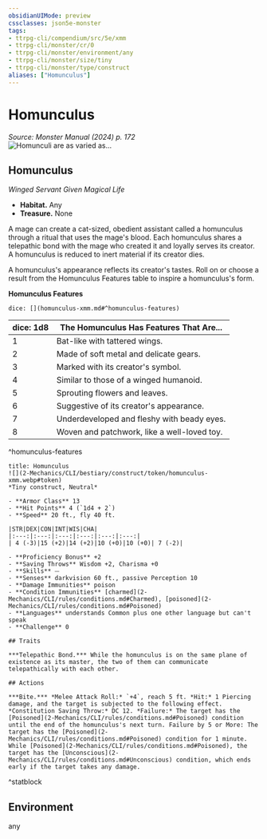 ```yaml
---
obsidianUIMode: preview
cssclasses: json5e-monster
tags:
- ttrpg-cli/compendium/src/5e/xmm
- ttrpg-cli/monster/cr/0
- ttrpg-cli/monster/environment/any
- ttrpg-cli/monster/size/tiny
- ttrpg-cli/monster/type/construct
aliases: ["Homunculus"]
---
```

# Homunculus
*Source: Monster Manual (2024) p. 172*  
![Homunculi are as varied as...](2-Mechanics/CLI/bestiary/construct/img/homunculus.webp#right "Homunculi are as varied as the magic-users who create them")

## Homunculus

*Winged Servant Given Magical Life*

- **Habitat.** Any  
- **Treasure.** None  

A mage can create a cat-sized, obedient assistant called a homunculus through a ritual that uses the mage's blood. Each homunculus shares a telepathic bond with the mage who created it and loyally serves its creator. A homunculus is reduced to inert material if its creator dies.

A homunculus's appearance reflects its creator's tastes. Roll on or choose a result from the Homunculus Features table to inspire a homunculus's form.

**Homunculus Features**

`dice: [](homunculus-xmm.md#^homunculus-features)`

| dice: 1d8 | The Homunculus Has Features That Are... |
|-----------|-----------------------------------------|
| 1 | Bat-like with tattered wings. |
| 2 | Made of soft metal and delicate gears. |
| 3 | Marked with its creator's symbol. |
| 4 | Similar to those of a winged humanoid. |
| 5 | Sprouting flowers and leaves. |
| 6 | Suggestive of its creator's appearance. |
| 7 | Underdeveloped and fleshy with beady eyes. |
| 8 | Woven and patchwork, like a well-loved toy. |
^homunculus-features

```ad-statblock
title: Homunculus
![](2-Mechanics/CLI/bestiary/construct/token/homunculus-xmm.webp#token)
*Tiny construct, Neutral*

- **Armor Class** 13 
- **Hit Points** 4 (`1d4 + 2`) 
- **Speed** 20 ft., fly 40 ft.

|STR|DEX|CON|INT|WIS|CHA|
|:---:|:---:|:---:|:---:|:---:|:---:|
| 4 (-3)|15 (+2)|14 (+2)|10 (+0)|10 (+0)| 7 (-2)|

- **Proficiency Bonus** +2
- **Saving Throws** Wisdom +2, Charisma +0
- **Skills** ⏤
- **Senses** darkvision 60 ft., passive Perception 10
- **Damage Immunities** poison
- **Condition Immunities** [charmed](2-Mechanics/CLI/rules/conditions.md#Charmed), [poisoned](2-Mechanics/CLI/rules/conditions.md#Poisoned)
- **Languages** understands Common plus one other language but can't speak
- **Challenge** 0

## Traits

***Telepathic Bond.*** While the homunculus is on the same plane of existence as its master, the two of them can communicate telepathically with each other.

## Actions

***Bite.*** *Melee Attack Roll:* `+4`, reach 5 ft. *Hit:* 1 Piercing damage, and the target is subjected to the following effect. *Constitution Saving Throw:* DC 12. *Failure:* The target has the [Poisoned](2-Mechanics/CLI/rules/conditions.md#Poisoned) condition until the end of the homunculus's next turn. Failure by 5 or More: The target has the [Poisoned](2-Mechanics/CLI/rules/conditions.md#Poisoned) condition for 1 minute. While [Poisoned](2-Mechanics/CLI/rules/conditions.md#Poisoned), the target has the [Unconscious](2-Mechanics/CLI/rules/conditions.md#Unconscious) condition, which ends early if the target takes any damage.
```
^statblock

## Environment

any
